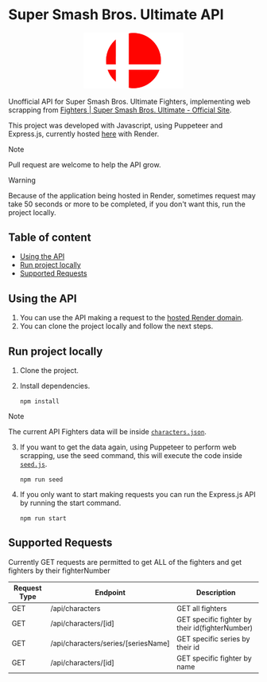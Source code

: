 # Super Smash Bros. Ultimate API <!-- omit in toc -->

<div style="text-align: center;">
   <img src="./assets/SSBU-Logo.webp" alt="SSBU Logo" width="200" />
</div>

Unofficial API for Super Smash Bros. Ultimate Fighters, implementing web scrapping from [Fighters | Super Smash Bros. Ultimate - Official Site](https://www.smashbros.com/en_GB/fighter/index.html).

This project was developed with Javascript, using Puppeteer and Express.js, currently hosted [here](https://super-smash-bros-ultimate-api.onrender.com) with Render.

> [!NOTE]
> Pull request are welcome to help the API grow.

> [!WARNING]
> Because of the application being hosted in Render, sometimes request may take 50 seconds or more to be completed, if you don't want this, run the project locally. 

## Table of content <!-- omit in toc -->
- [Using the API](#using-the-api)
- [Run project locally](#run-project-locally)
- [Supported Requests](#supported-requests)

## Using the API

1. You can use the API making a request to the [hosted Render domain](https://super-smash-bros-ultimate-api.onrender.com).
2. You can clone the project locally and follow the next steps.

## Run project locally

1. Clone the project.
2. Install dependencies.
   
   ```
   npm install
   ```
> [!NOTE]
> The current API Fighters data will be inside [`characters.json`](https://github.com/Davvii1/super-smash-bros-ultimate-api/blob/main/characters.json).

3. If you want to get the data again, using Puppeteer to perform web scrapping, use the seed command, this will execute the code inside [`seed.js`](https://github.com/Davvii1/super-smash-bros-ultimate-api/blob/main/seed.js).
   
   ```
   npm run seed
   ```
4. If you only want to start making requests you can run the Express.js API by running the start command.
 
   ```
   npm run start
   ```

## Supported Requests
Currently GET requests are permitted to get ALL of the fighters and get fighters by their fighterNumber

| Request Type | Endpoint | Description |
|---------------| --------------- | --------------- |
| GET | /api/characters | GET all fighters |
| GET | /api/characters/[id] | GET specific fighter by their id(fighterNumber)
| GET | /api/characters/series/[seriesName] | GET specific series by their id |
| GET | /api/characters/[id] | GET specific fighter by name |

